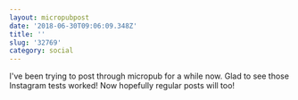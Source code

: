 ```yaml
---
layout: micropubpost
date: '2018-06-30T09:06:09.348Z'
title: ''
slug: '32769'
category: social
---
```

I&#39;ve been trying to post through micropub for a while now. Glad to see those Instagram tests worked! Now hopefully regular posts will too!
